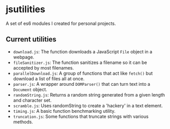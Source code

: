 # jsutilities
A set of es6 modules I created for personal projects.

## Current utilities
* `download.js`: The function downloads a JavaScript `File` object in a webpage.
* `fileSanitizer.js`: The function sanitizes a filename so it can be accepted by most filenames.
* `parallelDownload.js`: A group of functions that act like `fetch()` but download a list of files all at once.
* `parser.js`: A wrapper around `DOMParser()` that can turn text into a `Document` object.
* `randomString.js`: Returns a random string generated from a given length and character set.
* `scramble.js`: Uses randomString to create a 'hackery' in a text element.
* `timing.js`: A basic function benchmarking utility.
* `truncation.js`: Some functions that truncate strings with various methods.